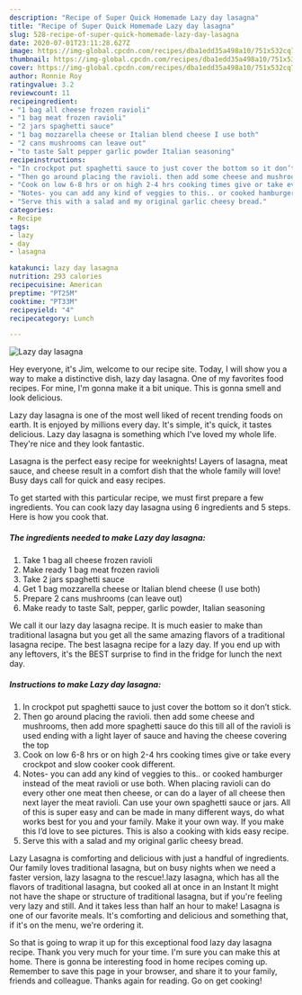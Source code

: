 ```yaml
---
description: "Recipe of Super Quick Homemade Lazy day lasagna"
title: "Recipe of Super Quick Homemade Lazy day lasagna"
slug: 528-recipe-of-super-quick-homemade-lazy-day-lasagna
date: 2020-07-01T23:11:28.627Z
image: https://img-global.cpcdn.com/recipes/dba1edd35a498a10/751x532cq70/lazy-day-lasagna-recipe-main-photo.jpg
thumbnail: https://img-global.cpcdn.com/recipes/dba1edd35a498a10/751x532cq70/lazy-day-lasagna-recipe-main-photo.jpg
cover: https://img-global.cpcdn.com/recipes/dba1edd35a498a10/751x532cq70/lazy-day-lasagna-recipe-main-photo.jpg
author: Ronnie Roy
ratingvalue: 3.2
reviewcount: 11
recipeingredient:
- "1 bag all cheese frozen ravioli"
- "1 bag meat frozen ravioli"
- "2 jars spaghetti sauce"
- "1 bag mozzarella cheese or Italian blend cheese I use both"
- "2 cans mushrooms can leave out"
- "to taste Salt pepper garlic powder Italian seasoning"
recipeinstructions:
- "In crockpot put spaghetti sauce to just cover the bottom so it don’t stick."
- "Then go around placing the ravioli. then add some cheese and mushrooms, then add more spaghetti sauce do this till all of the ravioli is used ending with a light layer of sauce and having the cheese covering the top"
- "Cook on low 6-8 hrs or on high 2-4 hrs cooking times give or take every crockpot and slow cooker cook different."
- "Notes- you can add any kind of veggies to this.. or cooked hamburger instead of the meat ravioli or use both. When placing ravioli can do every other one meat then cheese, or can do a layer of all cheese then next layer the meat ravioli. Can use your own spaghetti sauce or jars. All of this is super easy and can be made in many different ways, do what works best for you and your family. Make it your own way. If you make this I’d love to see pictures. This is also a cooking with kids easy recipe."
- "Serve this with a salad and my original garlic cheesy bread."
categories:
- Recipe
tags:
- lazy
- day
- lasagna

katakunci: lazy day lasagna 
nutrition: 293 calories
recipecuisine: American
preptime: "PT25M"
cooktime: "PT33M"
recipeyield: "4"
recipecategory: Lunch

---
```



![Lazy day lasagna](https://img-global.cpcdn.com/recipes/dba1edd35a498a10/751x532cq70/lazy-day-lasagna-recipe-main-photo.jpg)

Hey everyone, it's Jim, welcome to our recipe site. Today, I will show you a way to make a distinctive dish, lazy day lasagna. One of my favorites food recipes. For mine, I'm gonna make it a bit unique. This is gonna smell and look delicious.

Lazy day lasagna is one of the most well liked of recent trending foods on earth. It is enjoyed by millions every day. It's simple, it's quick, it tastes delicious. Lazy day lasagna is something which I've loved my whole life. They're nice and they look fantastic.

Lasagna is the perfect easy recipe for weeknights! Layers of lasagna, meat sauce, and cheese result in a comfort dish that the whole family will love! Busy days call for quick and easy recipes.


To get started with this particular recipe, we must first prepare a few ingredients. You can cook lazy day lasagna using 6 ingredients and 5 steps. Here is how you cook that.

<!--inarticleads1-->

##### The ingredients needed to make Lazy day lasagna:

1. Take 1 bag all cheese frozen ravioli
1. Make ready 1 bag meat frozen ravioli
1. Take 2 jars spaghetti sauce
1. Get 1 bag mozzarella cheese or Italian blend cheese (I use both)
1. Prepare 2 cans mushrooms (can leave out)
1. Make ready to taste Salt, pepper, garlic powder, Italian seasoning


We call it our lazy day lasagna recipe. It is much easier to make than traditional lasagna but you get all the same amazing flavors of a traditional lasagna recipe. The best lasagna recipe for a lazy day. If you end up with any leftovers, it&#39;s the BEST surprise to find in the fridge for lunch the next day. 

<!--inarticleads2-->

##### Instructions to make Lazy day lasagna:

1. In crockpot put spaghetti sauce to just cover the bottom so it don’t stick.
1. Then go around placing the ravioli. then add some cheese and mushrooms, then add more spaghetti sauce do this till all of the ravioli is used ending with a light layer of sauce and having the cheese covering the top
1. Cook on low 6-8 hrs or on high 2-4 hrs cooking times give or take every crockpot and slow cooker cook different.
1. Notes- you can add any kind of veggies to this.. or cooked hamburger instead of the meat ravioli or use both. When placing ravioli can do every other one meat then cheese, or can do a layer of all cheese then next layer the meat ravioli. Can use your own spaghetti sauce or jars. All of this is super easy and can be made in many different ways, do what works best for you and your family. Make it your own way. If you make this I’d love to see pictures. This is also a cooking with kids easy recipe.
1. Serve this with a salad and my original garlic cheesy bread.


Lazy Lasagna is comforting and delicious with just a handful of ingredients. Our family loves traditional lasagna, but on busy nights when we need a faster version, lazy lasagna to the rescue!.lazy lasagna, which has all the flavors of traditional lasagna, but cooked all at once in an Instant It might not have the shape or structure of traditional lasagna, but if you&#39;re feeling very lazy and still. And it takes less than half an hour to make! Lasagna is one of our favorite meals. It&#39;s comforting and delicious and something that, if it&#39;s on the menu, we&#39;re ordering it. 

So that is going to wrap it up for this exceptional food lazy day lasagna recipe. Thank you very much for your time. I'm sure you can make this at home. There is gonna be interesting food in home recipes coming up. Remember to save this page in your browser, and share it to your family, friends and colleague. Thanks again for reading. Go on get cooking!
